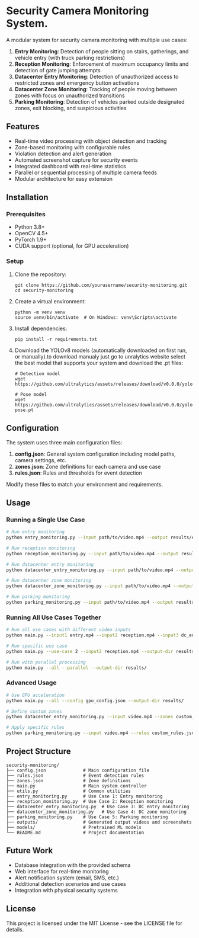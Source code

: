 # Security Camera Monitoring System.

A modular system for security camera monitoring with multiple use cases:

1. **Entry Monitoring**: Detection of people sitting on stairs, gatherings, and vehicle entry (with truck parking restrictions)
2. **Reception Monitoring**: Enforcement of maximum occupancy limits and detection of gate jumping attempts
3. **Datacenter Entry Monitoring**: Detection of unauthorized access to restricted zones and emergency button activations
4. **Datacenter Zone Monitoring**: Tracking of people moving between zones with focus on unauthorized transitions
5. **Parking Monitoring**: Detection of vehicles parked outside designated zones, exit blocking, and suspicious activities

## Features

- Real-time video processing with object detection and tracking
- Zone-based monitoring with configurable rules
- Violation detection and alert generation
- Automated screenshot capture for security events
- Integrated dashboard with real-time statistics
- Parallel or sequential processing of multiple camera feeds
- Modular architecture for easy extension

## Installation

### Prerequisites

- Python 3.8+
- OpenCV 4.5+
- PyTorch 1.9+
- CUDA support (optional, for GPU acceleration)

### Setup

1. Clone the repository:
   ```
   git clone https://github.com/yourusername/security-monitoring.git
   cd security-monitoring
   ```

2. Create a virtual environment:
   ```
   python -m venv venv
   source venv/bin/activate  # On Windows: venv\Scripts\activate
   ```

3. Install dependencies:
   ```
   pip install -r requirements.txt
   ```

4. Download the YOLOv8 models (automatically downloaded on first run, or manually).to download manualy just go to unralytics website select the best model that supports your system and download the .pt files:
   ```
   # Detection model
   wget https://github.com/ultralytics/assets/releases/download/v0.0.0/yolov8l.pt
   
   # Pose model
   wget https://github.com/ultralytics/assets/releases/download/v0.0.0/yolov8l-pose.pt
   ```

## Configuration

The system uses three main configuration files:

1. **config.json**: General system configuration including model paths, camera settings, etc.
2. **zones.json**: Zone definitions for each camera and use case
3. **rules.json**: Rules and thresholds for event detection

Modify these files to match your environment and requirements.

## Usage

### Running a Single Use Case

```bash
# Run entry monitoring
python entry_monitoring.py --input path/to/video.mp4 --output results/entry_output.mp4

# Run reception monitoring
python reception_monitoring.py --input path/to/video.mp4 --output results/reception_output.mp4

# Run datacenter entry monitoring
python datacenter_entry_monitoring.py --input path/to/video.mp4 --output results/dc_entry_output.mp4

# Run datacenter zone monitoring
python datacenter_zone_monitoring.py --input path/to/video.mp4 --output results/dc_zone_output.mp4

# Run parking monitoring
python parking_monitoring.py --input path/to/video.mp4 --output results/parking_output.mp4
```

### Running All Use Cases Together

```bash
# Run all use cases with different video inputs
python main.py --input1 entry.mp4 --input2 reception.mp4 --input3 dc_entry.mp4 --input4 dc_inside.mp4 --input5 parking.mp4 --output-dir results/

# Run specific use case
python main.py --use-case 2 --input2 reception.mp4 --output-dir results/

# Run with parallel processing
python main.py --all --parallel --output-dir results/
```

### Advanced Usage

```bash
# Use GPU acceleration
python main.py --all --config gpu_config.json --output-dir results/

# Define custom zones
python datacenter_entry_monitoring.py --input video.mp4 --zones custom_zones.json

# Apply specific rules
python parking_monitoring.py --input video.mp4 --rules custom_rules.json
```

## Project Structure

```
security-monitoring/
├── config.json              # Main configuration file
├── rules.json               # Event detection rules
├── zones.json               # Zone definitions
├── main.py                  # Main system controller
├── utils.py                 # Common utilities
├── entry_monitoring.py      # Use Case 1: Entry monitoring
├── reception_monitoring.py  # Use Case 2: Reception monitoring
├── datacenter_entry_monitoring.py  # Use Case 3: DC entry monitoring
├── datacenter_zone_monitoring.py   # Use Case 4: DC zone monitoring
├── parking_monitoring.py    # Use Case 5: Parking monitoring
├── outputs/                 # Generated output videos and screenshots
├── models/                  # Pretrained ML models
└── README.md                # Project documentation
```

## Future Work

- Database integration with the provided schema
- Web interface for real-time monitoring
- Alert notification system (email, SMS, etc.)
- Additional detection scenarios and use cases
- Integration with physical security systems

## License

This project is licensed under the MIT License - see the LICENSE file for details.
